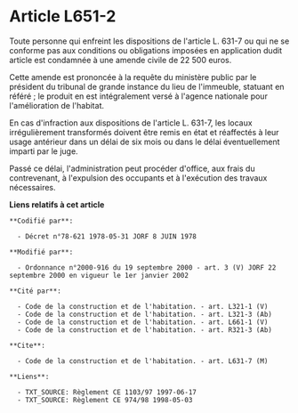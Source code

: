 # Article L651-2

Toute personne qui enfreint les dispositions de l'article L. 631-7 ou qui ne se conforme pas aux conditions ou obligations
imposées en application dudit article est condamnée à une amende civile de 22 500 euros.

Cette amende est prononcée à la requête du ministère public par le président du tribunal de grande instance du lieu de
l'immeuble, statuant en référé ; le produit en est intégralement versé à l'agence nationale pour l'amélioration de l'habitat.

En cas d'infraction aux dispositions de l'article L. 631-7, les locaux irrégulièrement transformés doivent être remis en état
et réaffectés à leur usage antérieur dans un délai de six mois ou dans le délai éventuellement imparti par le juge.

Passé ce délai, l'administration peut procéder d'office, aux frais du contrevenant, à l'expulsion des occupants et à
l'exécution des travaux nécessaires.

**Liens relatifs à cet article**

	**Codifié par**:

	  - Décret n°78-621 1978-05-31 JORF 8 JUIN 1978

	**Modifié par**:

	  - Ordonnance n°2000-916 du 19 septembre 2000 - art. 3 (V) JORF 22 septembre 2000 en vigueur le 1er janvier 2002

	**Cité par**:

	  - Code de la construction et de l'habitation. - art. L321-1 (V)
	  - Code de la construction et de l'habitation. - art. L321-3 (Ab)
	  - Code de la construction et de l'habitation. - art. L661-1 (V)
	  - Code de la construction et de l'habitation. - art. R321-3 (Ab)

	**Cite**:

	  - Code de la construction et de l'habitation. - art. L631-7 (M)

	**Liens**:

	  - TXT_SOURCE: Règlement CE 1103/97 1997-06-17
	  - TXT_SOURCE: Règlement CE 974/98 1998-05-03
